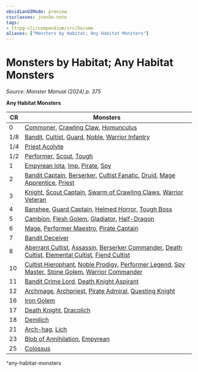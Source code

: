 ```yaml
---
obsidianUIMode: preview
cssclasses: json5e-note
tags:
- ttrpg-cli/compendium/src/5e/xmm
aliases: ["Monsters by Habitat; Any Habitat Monsters"]
---
```

# Monsters by Habitat; Any Habitat Monsters
*Source: Monster Manual (2024) p. 375* 

**Any Habitat Monsters**

| CR | Monsters |
|----|----------|
| 0 | [Commoner](2-Mechanics/CLI/bestiary/humanoid/commoner-xmm.md), [Crawling Claw](2-Mechanics/CLI/bestiary/undead/crawling-claw-xmm.md), [Homunculus](2-Mechanics/CLI/bestiary/construct/homunculus-xmm.md) |
| 1/8 | [Bandit](2-Mechanics/CLI/bestiary/humanoid/bandit-xmm.md), [Cultist](2-Mechanics/CLI/bestiary/humanoid/cultist-xmm.md), [Guard](2-Mechanics/CLI/bestiary/humanoid/guard-xmm.md), [Noble](2-Mechanics/CLI/bestiary/humanoid/noble-xmm.md), [Warrior Infantry](2-Mechanics/CLI/bestiary/humanoid/warrior-infantry-xmm.md) |
| 1/4 | [Priest Acolyte](2-Mechanics/CLI/bestiary/humanoid/priest-acolyte-xmm.md) |
| 1/2 | [Performer](2-Mechanics/CLI/bestiary/humanoid/performer-xmm.md), [Scout](2-Mechanics/CLI/bestiary/humanoid/scout-xmm.md), [Tough](2-Mechanics/CLI/bestiary/humanoid/tough-xmm.md) |
| 1 | [Empyrean Iota](2-Mechanics/CLI/bestiary//empyrean-iota-xmm.md), [Imp](2-Mechanics/CLI/bestiary/fiend/imp-xmm.md), [Pirate](2-Mechanics/CLI/bestiary/humanoid/pirate-xmm.md), [Spy](2-Mechanics/CLI/bestiary/humanoid/spy-xmm.md) |
| 2 | [Bandit Captain](2-Mechanics/CLI/bestiary/humanoid/bandit-captain-xmm.md), [Berserker](2-Mechanics/CLI/bestiary/humanoid/berserker-xmm.md), [Cultist Fanatic](2-Mechanics/CLI/bestiary/humanoid/cultist-fanatic-xmm.md), [Druid](2-Mechanics/CLI/bestiary/humanoid/druid-xmm.md), [Mage Apprentice](2-Mechanics/CLI/bestiary/humanoid/mage-apprentice-xmm.md), [Priest](2-Mechanics/CLI/bestiary/humanoid/priest-xmm.md) |
| 3 | [Knight](2-Mechanics/CLI/bestiary/humanoid/knight-xmm.md), [Scout Captain](2-Mechanics/CLI/bestiary/humanoid/scout-captain-xmm.md), [Swarm of Crawling Claws](2-Mechanics/CLI/bestiary/undead/swarm-of-crawling-claws-xmm.md), [Warrior Veteran](2-Mechanics/CLI/bestiary/humanoid/warrior-veteran-xmm.md) |
| 4 | [Banshee](2-Mechanics/CLI/bestiary/undead/banshee-xmm.md), [Guard Captain](2-Mechanics/CLI/bestiary/humanoid/guard-captain-xmm.md), [Helmed Horror](2-Mechanics/CLI/bestiary/construct/helmed-horror-xmm.md), [Tough Boss](2-Mechanics/CLI/bestiary/humanoid/tough-boss-xmm.md) |
| 5 | [Cambion](2-Mechanics/CLI/bestiary/fiend/cambion-xmm.md), [Flesh Golem](2-Mechanics/CLI/bestiary/construct/flesh-golem-xmm.md), [Gladiator](2-Mechanics/CLI/bestiary/humanoid/gladiator-xmm.md), [Half-Dragon](2-Mechanics/CLI/bestiary/dragon/half-dragon-xmm.md) |
| 6 | [Mage](2-Mechanics/CLI/bestiary/humanoid/mage-xmm.md), [Performer Maestro](2-Mechanics/CLI/bestiary/humanoid/performer-maestro-xmm.md), [Pirate Captain](2-Mechanics/CLI/bestiary/humanoid/pirate-captain-xmm.md) |
| 7 | [Bandit Deceiver](2-Mechanics/CLI/bestiary/humanoid/bandit-deceiver-xmm.md) |
| 8 | [Aberrant Cultist](2-Mechanics/CLI/bestiary/humanoid/aberrant-cultist-xmm.md), [Assassin](2-Mechanics/CLI/bestiary/humanoid/assassin-xmm.md), [Berserker Commander](2-Mechanics/CLI/bestiary/humanoid/berserker-commander-xmm.md), [Death Cultist](2-Mechanics/CLI/bestiary/humanoid/death-cultist-xmm.md), [Elemental Cultist](2-Mechanics/CLI/bestiary/humanoid/elemental-cultist-xmm.md), [Fiend Cultist](2-Mechanics/CLI/bestiary/humanoid/fiend-cultist-xmm.md) |
| 10 | [Cultist Hierophant](2-Mechanics/CLI/bestiary/humanoid/cultist-hierophant-xmm.md), [Noble Prodigy](2-Mechanics/CLI/bestiary/humanoid/noble-prodigy-xmm.md), [Performer Legend](2-Mechanics/CLI/bestiary/humanoid/performer-legend-xmm.md), [Spy Master](2-Mechanics/CLI/bestiary/humanoid/spy-master-xmm.md), [Stone Golem](2-Mechanics/CLI/bestiary/construct/stone-golem-xmm.md), [Warrior Commander](2-Mechanics/CLI/bestiary/humanoid/warrior-commander-xmm.md) |
| 11 | [Bandit Crime Lord](2-Mechanics/CLI/bestiary/humanoid/bandit-crime-lord-xmm.md), [Death Knight Aspirant](2-Mechanics/CLI/bestiary/undead/death-knight-aspirant-xmm.md) |
| 12 | [Archmage](2-Mechanics/CLI/bestiary/humanoid/archmage-xmm.md), [Archpriest](2-Mechanics/CLI/bestiary/humanoid/archpriest-xmm.md), [Pirate Admiral](2-Mechanics/CLI/bestiary/humanoid/pirate-admiral-xmm.md), [Questing Knight](2-Mechanics/CLI/bestiary/humanoid/questing-knight-xmm.md) |
| 16 | [Iron Golem](2-Mechanics/CLI/bestiary/construct/iron-golem-xmm.md) |
| 17 | [Death Knight](2-Mechanics/CLI/bestiary/undead/death-knight-xmm.md), [Dracolich](2-Mechanics/CLI/bestiary/undead/dracolich-xmm.md) |
| 18 | [Demilich](2-Mechanics/CLI/bestiary/undead/demilich-xmm.md) |
| 21 | [Arch-hag](2-Mechanics/CLI/bestiary/fey/arch-hag-xmm.md), [Lich](2-Mechanics/CLI/bestiary/undead/lich-xmm.md) |
| 23 | [Blob of Annihilation](2-Mechanics/CLI/bestiary/ooze/blob-of-annihilation-xmm.md), [Empyrean](2-Mechanics/CLI/bestiary//empyrean-xmm.md) |
| 25 | [Colossus](2-Mechanics/CLI/bestiary/construct/colossus-xmm.md) |
^any-habitat-monsters